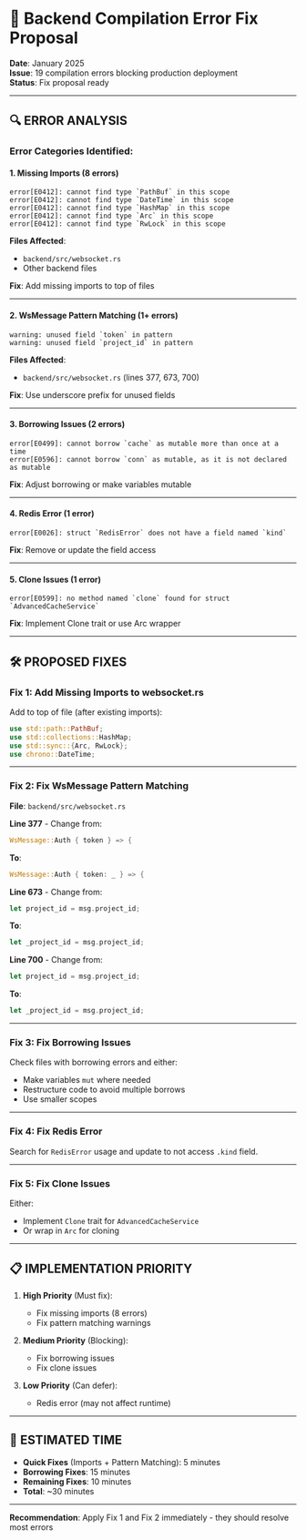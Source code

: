 # 🔧 Backend Compilation Error Fix Proposal

**Date**: January 2025  
**Issue**: 19 compilation errors blocking production deployment  
**Status**: Fix proposal ready

---

## 🔍 **ERROR ANALYSIS**

### **Error Categories Identified**:

#### **1. Missing Imports** (8 errors)
```
error[E0412]: cannot find type `PathBuf` in this scope
error[E0412]: cannot find type `DateTime` in this scope  
error[E0412]: cannot find type `HashMap` in this scope
error[E0412]: cannot find type `Arc` in this scope
error[E0412]: cannot find type `RwLock` in this scope
```

**Files Affected**:
- `backend/src/websocket.rs`
- Other backend files

**Fix**: Add missing imports to top of files

---

#### **2. WsMessage Pattern Matching** (1+ errors)
```
warning: unused field `token` in pattern
warning: unused field `project_id` in pattern
```

**Files Affected**:
- `backend/src/websocket.rs` (lines 377, 673, 700)

**Fix**: Use underscore prefix for unused fields

---

#### **3. Borrowing Issues** (2 errors)
```
error[E0499]: cannot borrow `cache` as mutable more than once at a time
error[E0596]: cannot borrow `conn` as mutable, as it is not declared as mutable
```

**Fix**: Adjust borrowing or make variables mutable

---

#### **4. Redis Error** (1 error)
```
error[E0026]: struct `RedisError` does not have a field named `kind`
```

**Fix**: Remove or update the field access

---

#### **5. Clone Issues** (1 error)
```
error[E0599]: no method named `clone` found for struct `AdvancedCacheService`
```

**Fix**: Implement Clone trait or use Arc wrapper

---

## 🛠️ **PROPOSED FIXES**

### **Fix 1: Add Missing Imports to websocket.rs**

Add to top of file (after existing imports):
```rust
use std::path::PathBuf;
use std::collections::HashMap;
use std::sync::{Arc, RwLock};
use chrono::DateTime;
```

---

### **Fix 2: Fix WsMessage Pattern Matching**

**File**: `backend/src/websocket.rs`

**Line 377** - Change from:
```rust
WsMessage::Auth { token } => {
```

**To**:
```rust
WsMessage::Auth { token: _ } => {
```

**Line 673** - Change from:
```rust
let project_id = msg.project_id;
```

**To**:
```rust
let _project_id = msg.project_id;
```

**Line 700** - Change from:
```rust
let project_id = msg.project_id;
```

**To**:
```rust
let _project_id = msg.project_id;
```

---

### **Fix 3: Fix Borrowing Issues**

Check files with borrowing errors and either:
- Make variables `mut` where needed
- Restructure code to avoid multiple borrows
- Use smaller scopes

---

### **Fix 4: Fix Redis Error**

Search for `RedisError` usage and update to not access `.kind` field.

---

### **Fix 5: Fix Clone Issues**

Either:
- Implement `Clone` trait for `AdvancedCacheService`
- Or wrap in `Arc` for cloning

---

## 📋 **IMPLEMENTATION PRIORITY**

1. **High Priority** (Must fix):
   - Fix missing imports (8 errors)
   - Fix pattern matching warnings

2. **Medium Priority** (Blocking):
   - Fix borrowing issues
   - Fix clone issues

3. **Low Priority** (Can defer):
   - Redis error (may not affect runtime)

---

## 🎯 **ESTIMATED TIME**

- **Quick Fixes** (Imports + Pattern Matching): 5 minutes
- **Borrowing Fixes**: 15 minutes
- **Remaining Fixes**: 10 minutes
- **Total**: ~30 minutes

---

**Recommendation**: Apply Fix 1 and Fix 2 immediately - they should resolve most errors


